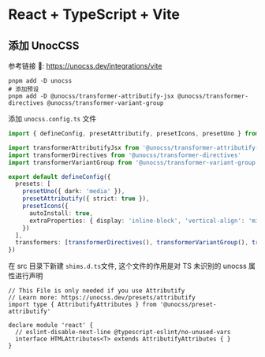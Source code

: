 # React + TypeScript + Vite

## 添加 UnocCSS

参考链接 🔗:  https://unocss.dev/integrations/vite

```shell
pnpm add -D unocss 
# 添加预设
pnpm add -D @unocss/transformer-attributify-jsx @unocss/transformer-directives @unocss/transformer-variant-group
```

添加 `unocss.config.ts` 文件

```ts
import { defineConfig, presetAttributify, presetIcons, presetUno } from 'unocss'

import transformerAttributifyJsx from '@unocss/transformer-attributify-jsx'
import transformerDirectives from '@unocss/transformer-directives'
import transformerVariantGroup from '@unocss/transformer-variant-group'

export default defineConfig({
  presets: [
    presetUno({ dark: 'media' }),
    presetAttributify({ strict: true }),
    presetIcons({
      autoInstall: true,
      extraProperties: { display: 'inline-block', 'vertical-align': 'middle' }
    })
  ],
  transformers: [transformerDirectives(), transformerVariantGroup(), transformerAttributifyJsx()],
})
```
在 src 目录下新建 `shims.d.ts`文件, 这个文件的作用是对 TS 未识别的 unocss 属性进行声明

```
// This File is only needed if you use Attributify
// Learn more: https://unocss.dev/presets/attributify
import type { AttributifyAttributes } from '@unocss/preset-attributify'

declare module 'react' {
  // eslint-disable-next-line @typescript-eslint/no-unused-vars
  interface HTMLAttributes<T> extends AttributifyAttributes { }
}
```
